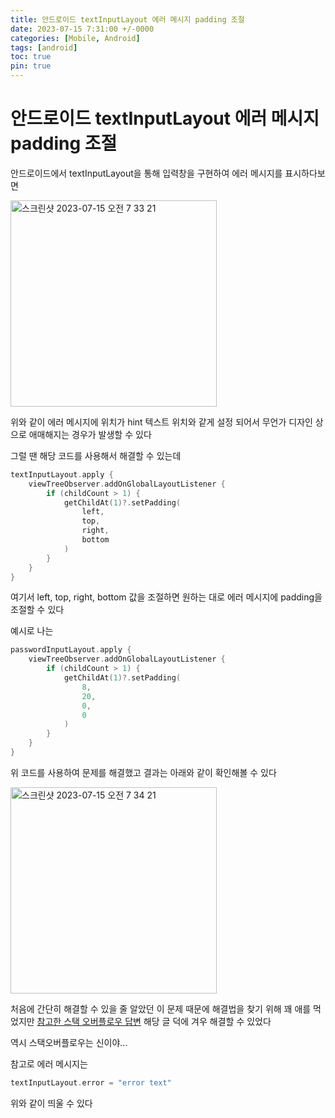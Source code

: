 ```yaml
---
title: 안드로이드 textInputLayout 에러 메시지 padding 조절
date: 2023-07-15 7:31:00 +/-0000
categories: [Mobile, Android]
tags: [android]
toc: true
pin: true
---
```


# 안드로이드 textInputLayout 에러 메시지 padding 조절

안드로이드에서 textInputLayout을 통해 입력창을 구현하여 에러 메시지를 표시하다보면

<img width="330" alt="스크린샷 2023-07-15 오전 7 33 21" src="https://github.com/JangWoojun/JangWoojun/assets/102157871/efecd04d-9f86-45bd-b917-a933da892af3">

위와 같이 에러 메시지에 위치가 hint 텍스트 위치와 같게 설정 되어서 무언가 디자인 상으로
애매해지는 경우가 발생할 수 있다

그럴 땐 해당 코드를 사용해서 해결할 수 있는데

~~~kotlin
textInputLayout.apply {
    viewTreeObserver.addOnGlobalLayoutListener {
        if (childCount > 1) {
            getChildAt(1)?.setPadding(
                left,
                top,
                right,
                bottom
            )
        }
    }
}
~~~

여기서 left, top, right, bottom 값을 조절하면 원하는 대로 에러 메시지에 padding을 조절할 수 있다

예시로 나는

~~~kotlin
passwordInputLayout.apply {
    viewTreeObserver.addOnGlobalLayoutListener {
        if (childCount > 1) {
            getChildAt(1)?.setPadding(
                8,
                20,
                0,
                0
            )
        }
    }
}
~~~

위 코드를 사용하여 문제를 해결했고 결과는 아래와 같이 확인해볼 수 있다

<img width="330" alt="스크린샷 2023-07-15 오전 7 34 21" src="https://github.com/JangWoojun/JangWoojun/assets/102157871/2360944d-e9f5-4174-8312-98929c33c034">

처음에 간단히 해결할 수 있을 줄 알았던 이 문제 때문에 해결법을 찾기 위해 꽤 애를 먹었지만 [참고한 스택 오버플로우 답변](https://stackoverflow.com/questions/55744153/remove-extra-padding-margin-from-textinputlayout-seterror-text) 해당 글 덕에 겨우 해결할 수 있었다 

역시 스택오버플로우는 신이야...

참고로 에러 메시지는 

~~~kotlin
textInputLayout.error = "error text"
~~~

위와 같이 띄울 수 있다